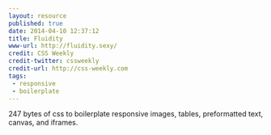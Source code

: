 ```yaml
---
layout: resource
published: true
date: 2014-04-10 12:37:12
title: Fluidity
www-url: http://fluidity.sexy/
credit: CSS Weekly
credit-twitter: cssweekly
credit-url: http://css-weekly.com
tags:
 - responsive
 - boilerplate
---
```


247 bytes of css to boilerplate responsive images, tables, preformatted text, canvas, and iframes.